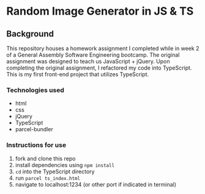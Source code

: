 # Random Image Generator in JS & TS

## Background

This repository houses a homework assignment I completed while in week 2 of a General Assembly Software Engineering bootcamp. The original assignment was designed to teach us JavaScript + jQuery. Upon completing the original assignment, I refactored my code into TypeScript. This is my first front-end project that utilizes TypeScript.

### Technologies used

- html
- css
- jQuery
- TypeScript
- parcel-bundler

### Instructions for use

1. fork and clone this repo
2. install dependencies using `npm install`
3. `cd` into the TypeScript directory
4. run `parcel ts_index.html`
5. navigate to localhost:1234 (or other port if indicated in terminal)
